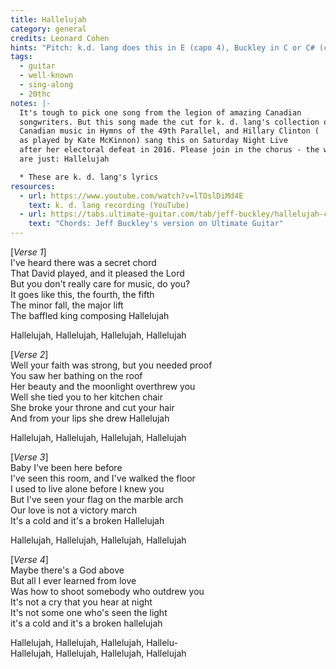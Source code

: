 ```yaml
---
title: Hallelujah
category: general
credits: Leonard Cohen
hints: "Pitch: k.d. lang does this in E (capo 4), Buckley in C or C# (capo 1)"
tags:
  - guitar
  - well-known
  - sing-along
  - 20thc
notes: |-
  It's tough to pick one song from the legion of amazing Canadian
  songwriters. But this song made the cut for k. d. lang's collection of 
  Canadian music in Hymns of the 49th Parallel, and Hillary Clinton (
  as played by Kate McKinnon) sang this on Saturday Night Live 
  after her electoral defeat in 2016. Please join in the chorus - the words 
  are just: Hallelujah

  * These are k. d. lang's lyrics
resources:
  - url: https://www.youtube.com/watch?v=lTOslDiMd4E
    text: k. d. lang recording (YouTube)
  - url: https://tabs.ultimate-guitar.com/tab/jeff-buckley/hallelujah-chords-198052
    text: "Chords: Jeff Buckley's version on Ultimate Guitar"
---
```

[*Verse 1*]\
I've heard there was a secret chord\
That David played, and it pleased the Lord\
But you don't really care for music, do you?\
It goes like this, the fourth, the fifth\
The minor fall, the major lift\
The baffled king composing Hallelujah  

Hallelujah, Hallelujah, Hallelujah, Hallelujah  

[*Verse 2*]\
Well your faith was strong, but you needed proof\
You saw her bathing on the roof\
Her beauty and the moonlight overthrew you\
Well she tied you to her kitchen chair\
She broke your throne and cut your hair\
And from your lips she drew Hallelujah  

Hallelujah, Hallelujah, Hallelujah, Hallelujah  

[*Verse 3*]\
Baby I've been here before\
I've seen this room, and I've walked the floor\
I used to live alone before I knew you\
But I've seen your flag on the marble arch\
Our love is not a victory march\
It's a cold and it's a broken Hallelujah  

Hallelujah, Hallelujah, Hallelujah, Hallelujah  

[*Verse 4*]\
Maybe there's a God above\
But all I ever learned from love\
Was how to shoot somebody who outdrew you\
It's not a cry that you hear at night\
It's not some one who's seen the light\
it's a cold and it's a broken hallelujah  

Hallelujah, Hallelujah, Hallelujah, Hallelu-\
Hallelujah, Hallelujah, Hallelujah, Hallelujah  

<!-- 


I did my best, it wasn't much  
I couldn't feel, so I tried to touch  
I've told the truth, I didn't come to fool you  
And even though  
It all went wrong  
I'll stand before the Lord of Song  
With nothing on my tongue but Hallelujah  
  
You say I took the Name in vain  
I don't even know the Name  
But if I did, well really, what's it to you?  
There's a blaze of light  
In every word  
It doesn't matter which you heard  
The holy or the broken Hallelujah  
Hallelujah, Hallelujah, Hallelujah, Hallelujah  
-->
